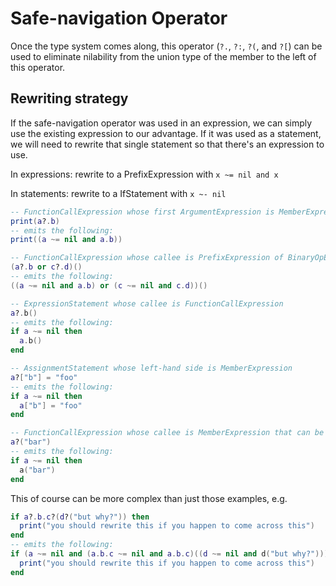 # Safe-navigation Operator
Once the type system comes along, this operator (`?.`, `?:`, `?(`, and `?[`) can be used to eliminate nilability from the union type of the member to the left of this operator.

## Rewriting strategy
If the safe-navigation operator was used in an expression, we can simply use the existing expression to our advantage. If it was used as a statement, we will need to rewrite that single statement so that there's an expression to use.

In expressions: rewrite to a PrefixExpression with `x ~= nil and x`

In statements: rewrite to a IfStatement with `x ~- nil`

```lua
-- FunctionCallExpression whose first ArgumentExpression is MemberExpression
print(a?.b)
-- emits the following:
print((a ~= nil and a.b))

-- FunctionCallExpression whose callee is PrefixExpression of BinaryOpExpression whose operator is 'or'
(a?.b or c?.d)()
-- emits the following:
((a ~= nil and a.b) or (c ~= nil and c.d))()

-- ExpressionStatement whose callee is FunctionCallExpression
a?.b()
-- emits the following:
if a ~= nil then
  a.b()
end

-- AssignmentStatement whose left-hand side is MemberExpression
a?["b"] = "foo"
-- emits the following:
if a ~= nil then
  a["b"] = "foo"
end

-- FunctionCallExpression whose callee is MemberExpression that can be nil
a?("bar")
-- emits the following:
if a ~= nil then
  a("bar")
end
```

This of course can be more complex than just those examples, e.g.
```lua
if a?.b.c?(d?("but why?")) then
  print("you should rewrite this if you happen to come across this")
end
-- emits the following:
if (a ~= nil and (a.b.c ~= nil and a.b.c)((d ~= nil and d("but why?")))) then
  print("you should rewrite this if you happen to come across this")
end
```
